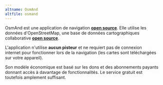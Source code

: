 ```yaml
---
altname: OsmAnd
altfile: osmand
---
```


OsmAnd est une application de navigation [**open source**](https://github.com/osmandapp/Osmand). Elle utilise les données d'OpenStreetMap, une base de données cartographiques collaborative [**open source**](https://github.com/openstreetmap).

L'application n'utilise **aucun pisteur** et ne requiert pas de connexion internet pour fonctionner lors de la navigation (les cartes sont téléchargées sur votre appareil).

Son modèle économique est basé sur les dons et des abonnements payants donnant accès à davantage de fonctionnalités. Le service gratuit est toutefois amplement suffisant.
